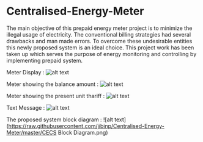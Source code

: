 # Centralised-Energy-Meter
The main objective of this prepaid energy meter project is to minimize the illegal usage of electricity. The conventional billing strategies had several drawbacks and man made errors. To overcome these undesirable entities this newly proposed system is an ideal choice. This project work has been taken up which serves the purpose of energy monitoring and controlling by implementing prepaid system.

Meter Display : 
![alt text](https://raw.githubusercontent.com/jibinp/Centralised-Energy-Meter/master/Images/Intro.jpg)

Meter showing the balance amount : 
![alt text](https://raw.githubusercontent.com/jibinp/Centralised-Energy-Meter/master/Images/Balance.jpg)


Meter showing the present unit thariff : 
![alt text](https://raw.githubusercontent.com/jibinp/Centralised-Energy-Meter/master/Images/Thariff.jpg)

Text Message : 
![alt text](https://raw.githubusercontent.com/jibinp/Centralised-Energy-Meter/master/Images/Message.jpg)

The proposed system block diagram : 
![alt text](https://raw.githubusercontent.com/jibinp/Centralised-Energy-Meter/master/CECS Block Diagram.png)
